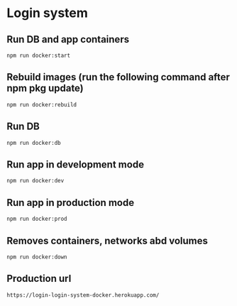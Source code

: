 # Login system

## Run DB and app containers 

`npm run docker:start`

## Rebuild images (run the following command after npm pkg update)

`npm run docker:rebuild`

## Run DB 

`npm run docker:db`
## Run app in development mode

`npm run docker:dev` 
## Run app in production mode

`npm run docker:prod` 
## Removes containers, networks abd volumes 

`npm run docker:down` 
## Production url

`https://login-login-system-docker.herokuapp.com/` 
